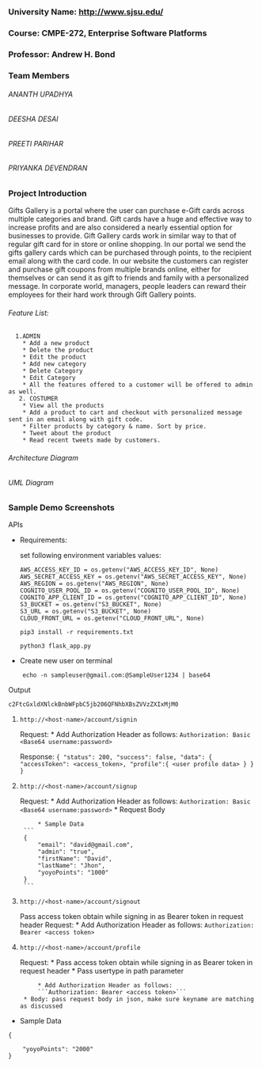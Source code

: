 ### University Name: http://www.sjsu.edu/

### Course: CMPE-272, Enterprise Software Platforms

### Professor: Andrew H. Bond

### Team Members
   ###### ANANTH UPADHYA
   ###### DEESHA DESAI
   ###### PREETI PARIHAR
   ###### PRIYANKA DEVENDRAN
   
### Project Introduction
Gifts Gallery is a portal where the user can purchase e-Gift cards across multiple categories and brand. Gift cards have a huge and effective way to increase profits and are also considered a nearly essential option for businesses to provide. Gift Gallery cards work in similar way to that of regular gift card for in store or online shopping. In our portal we send the gifts gallery cards which can be purchased through points, to the recipient email along with the card code.
In our website the customers can register and purchase gift coupons from multiple brands online, either for themselves or can send it as gift to friends and family with a personalized message. In corporate world, managers, people leaders can reward their employees for their hard work through Gift Gallery points.


 ###### Feature List:
  
      1.ADMIN
        * Add a new product
        * Delete the product
        * Edit the product
        * Add new category
        * Delete Category
        * Edit Category
        * All the features offered to a customer will be offered to admin as well.
       2. COSTUMER
        * View all the products
        * Add a product to cart and checkout with personalized message sent in an email along with gift code.
        * Filter products by category & name. Sort by price.
        * Tweet about the product
        * Read recent tweets made by customers.

       
###### Architecture Diagram



###### UML Diagram


### Sample Demo Screenshots
APIs

* Requirements:

    set following environment variables values:

    ```
    AWS_ACCESS_KEY_ID = os.getenv("AWS_ACCESS_KEY_ID", None)
    AWS_SECRET_ACCESS_KEY = os.getenv("AWS_SECRET_ACCESS_KEY", None)
    AWS_REGION = os.getenv("AWS_REGION", None)
    COGNITO_USER_POOL_ID = os.getenv("COGNITO_USER_POOL_ID", None)
    COGNITO_APP_CLIENT_ID = os.getenv("COGNITO_APP_CLIENT_ID", None)
    S3_BUCKET = os.getenv("S3_BUCKET", None)
    S3_URL = os.getenv("S3_BUCKET", None)
    CLOUD_FRONT_URL = os.getenv("CLOUD_FRONT_URL", None)
    ```

    ```pip3 install -r requirements.txt```

    ```python3 flask_app.py```

* Create new user on terminal

```
    echo -n sampleuser@gmail.com:@SampleUser1234 | base64
```
Output
```
c2FtcGxldXNlckBnbWFpbC5jb206QFNhbXBsZVVzZXIxMjM0
```


1. ```http://<host-name>/account/signin```

    Request:
        * Add Authorization Header as follows:
        ```Authorization: Basic <Base64 username:password>```

    Response:
        ```{
            "status": 200,
            "success": false,
            "data": {
                    "accessToken": <access_token>,
                    "profile":{
                        <user profile data>
                    }
            }
        }```

2. ```http://<host-name>/account/signup```

    Request:
        * Add Authorization Header as follows:
        ```Authorization: Basic <Base64 username:password>```
        * Request Body
            <Pass request body in json as discussed>

            * Sample Data
        ```
        {
            "email": "david@gmail.com",
            "admin": "true",
            "firstName": "David",
            "lastName": "Jhon",
            "yoyoPoints": "1000"
        }
        ```



3. ```http://<host-name>/account/signout```

    Pass access token obtain while signing in as Bearer token in request header
    Request:
        * Add Authorization Header as follows:
        ```Authorization: Bearer <access token>```


4. ```http://<host-name>/account/profile```

    Request:
        * Pass access token obtain while signing in as Bearer token in request header
        * Pass usertype in path parameter
        
            * Add Authorization Header as follows:
            ```Authorization: Bearer <access token>```
        * Body: pass request body in json, make sure keyname are matching as discussed
    


* Sample Data
```
{
   
    "yoyoPoints": "2000"
}
```
